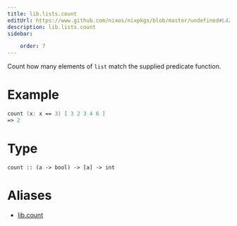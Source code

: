 ```yaml
---
title: lib.lists.count
editUrl: https://www.github.com/nixos/nixpkgs/blob/master/undefined#L420C5
description: lib.lists.count
sidebar:

    order: 7
---
```


Count how many elements of `list` match the supplied predicate
function.

# Example

```nix
count (x: x == 3) [ 3 2 3 4 6 ]
=> 2
```

# Type

```
count :: (a -> bool) -> [a] -> int
```


# Aliases

- [lib.count](/nix-doc-comments/reference/lib/lib-count)


